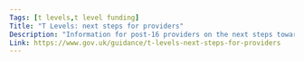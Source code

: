 ```yaml
---
Tags: [t levels,t level funding]
Title: "T Levels: next steps for providers"
Description: "Information for post-16 providers on the next steps towards delivery of T Levels."
Link: https://www.gov.uk/guidance/t-levels-next-steps-for-providers
---
```

